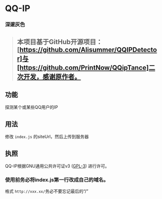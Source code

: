 # QQ-IP
### 深邃灰色

> ## 本项目基于GitHub开源项目：[https://github.com/Alisummer/QQIPDetector]与[https://github.com/PrintNow/QQipTance]二次开发，感谢原作者。

## 功能
探测某个或某些QQ用户的IP

## 用法
修改 `index.js` 的siteUrl，然后上传到服务器

## 执照
QQ-IP根据GNU通用公共许可证v3 (<a href="http://www.gnu.org/copyleft/gpl.html" target="_blank">GPL-3</a>) 进行许可。

### 使用前务必将index.js第一行改成自己的域名。
格式 `http://xxx.xx/`务必不要忘记最后的“/”